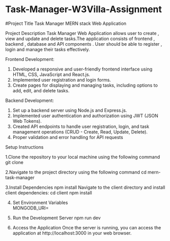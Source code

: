 # Task-Manager-W3Villa-Assignment

#Project Title 
 Task Manager MERN stack Web Application 

Project Description
Task Manager Web Application allows user to create , view and update and delete tasks.The application consists of frontend , backend , database and API components .
User should be able to register , login and manage their tasks effectively.

Frontend Development:
1. Developed a responsive and user-friendly frontend interface using HTML, CSS, JavaScript and  React.js.
2. Implemented user registration and login forms.
3. Create pages for displaying and managing tasks, including options to add, edit, and delete tasks.

Backend Development:
1. Set up a backend server using Node.js and Express.js.
2. Implemented user authentication and authorization using JWT (JSON Web Tokens).
3. Created API endpoints to handle user registration, login, and task management operations (CRUD - Create, Read, Update, Delete).
4. Proper validation and error handling for API requests

Setup Instructions 

1.Clone the repository to your local machine using the following command
   git clone <repository-url>

2.Navigate to the project directory using the following command
   cd mern-task-manager

3.Install Dependencies
   npm install
   Navigate to the client directory and install client dependencies:
   cd client
   npm install

4. Set Environment Variables    
   MONGODB_URI=<your-mongodb-url>

5. Run the Development Server
   npm run dev

6. Access the Application
   Once the server is running, you can access the application at http://localhost:3000 in your web browser.


